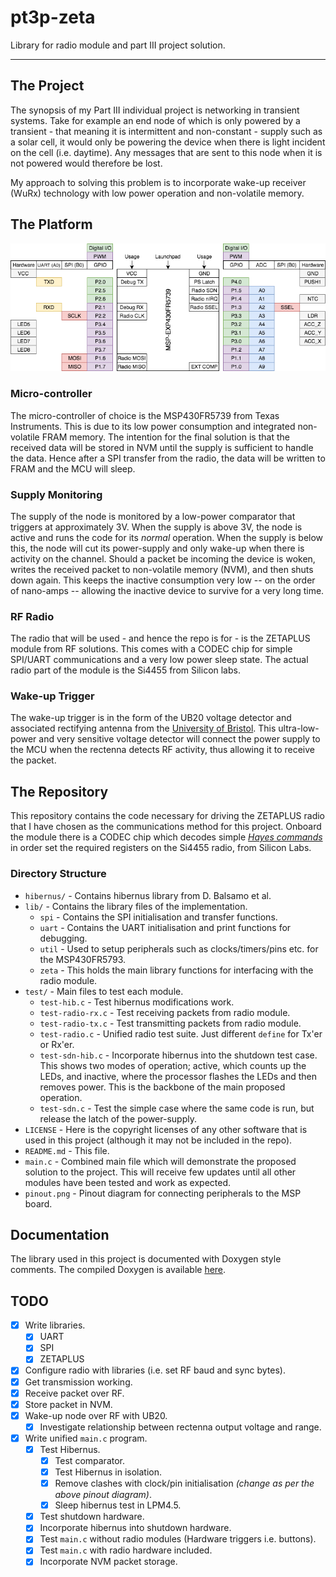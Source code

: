 # pt3p-zeta
Library for radio module and part III project solution.

---

## The Project
The synopsis of my Part III individual project is networking in transient
systems. Take for example an end node of which is only powered by a transient -
that meaning it is intermittent and non-constant - supply such as a solar cell,
it would only be powering the device when there is light incident on the cell
(i.e. daytime). Any messages that are sent to this node when it is not powered
would therefore be lost.

My approach to solving this problem is to incorporate wake-up receiver (WuRx)
technology with low power operation and non-volatile memory.

## The Platform
![Pinout diagram](./pinout.png)

### Micro-controller
The micro-controller of choice is the MSP430FR5739 from Texas Instruments. This
is due to its low power consumption and integrated non-volatile FRAM memory. The
intention for the final solution is that the received data will be stored in NVM
until the supply is sufficient to handle the data. Hence after a SPI transfer
from the radio, the data will be written to FRAM and the MCU will sleep.

### Supply Monitoring
The supply of the node is monitored by a low-power comparator that triggers at
approximately 3V. When the supply is above 3V, the node is active and runs the
code for its *normal* operation. When the supply is below this, the node will
cut its power-supply and only wake-up when there is activity on the channel.
Should a packet be incoming the device is woken, writes the received packet to
non-volatile memory (NVM), and then shuts down again. This keeps the inactive
consumption very low -- on the order of nano-amps -- allowing the inactive
device to survive for a very long time.

### RF Radio
The radio that will be used - and hence the repo is for - is the ZETAPLUS module
from RF solutions. This comes with a CODEC chip for simple SPI/UART
communications and a very low power sleep state. The actual radio part of the
module is the Si4455 from Silicon labs.

### Wake-up Trigger
The wake-up trigger is in the form of the UB20 voltage detector and associated
rectifying antenna from the [University of Bristol](http://www.bristol.ac.uk/engineering/research/em/research/zero-standby-power/).
This ultra-low-power and very sensitive voltage detector will connect the power
supply to the MCU when the rectenna detects RF activity, thus allowing it to
receive the packet.

## The Repository
This repository contains the code necessary for driving the ZETAPLUS radio that
I have chosen as the communications method for this project. Onboard the module
there is a CODEC chip which decodes simple
[*Hayes commands*](https://en.wikipedia.org/wiki/Hayes_command_set) in order set
the required registers on the Si4455 radio, from Silicon Labs.

### Directory Structure
* `hibernus/` - Contains hibernus library from D. Balsamo et al.
* `lib/` - Contains the library files of the implementation.
    * `spi` - Contains the SPI initialisation and transfer functions.
    * `uart` - Contains the UART initialisation and print functions for
      debugging.
    * `util` - Used to setup peripherals such as clocks/timers/pins etc.
        for the MSP430FR5793.
    * `zeta` - This holds the main library functions for interfacing with the
    radio module.
* `test/` - Main files to test each module.
    * `test-hib.c` - Test hibernus modifications work.
    * `test-radio-rx.c` - Test receiving packets from radio module.
    * `test-radio-tx.c` - Test transmitting packets from radio module.
    * `test-radio.c` - Unified radio test suite. Just different `define` for Tx'er or Rx'er.
    * `test-sdn-hib.c` - Incorporate hibernus into the shutdown test case. This
        shows two modes of operation; active, which counts up the LEDs, and
        inactive, where the processor flashes the LEDs and then removes power.
        This is the backbone of the main proposed operation.
    * `test-sdn.c` - Test the simple case where the same code is run, but
        release the latch of the power-supply.
* `LICENSE` - Here is the copyright licenses of any other software that is used
  in this project (although it may not be included in the repo).
* `README.md` - This file.
* `main.c` - Combined main file which will demonstrate the proposed solution to
  the project. This will receive few updates until all other modules have been
  tested and work as expected.
* `pinout.png` - Pinout diagram for connecting peripherals to the MSP board.

## Documentation
The library used in this project is documented with Doxygen style comments. The
compiled Doxygen is available [here](https://rhthomas.github.io/docs/zeta).

## TODO
- [x] Write libraries.
	- [x] UART
	- [x] SPI
	- [x] ZETAPLUS
- [x] Configure radio with libraries (i.e. set RF baud and sync bytes).
- [x] Get transmission working.
- [x] Receive packet over RF.
- [x] Store packet in NVM.
- [x] Wake-up node over RF with UB20.
    - [x] Investigate relationship between rectenna output voltage and range.
- [x] Write unified `main.c` program.
	- [x] Test Hibernus.
    	- [x] Test comparator.
    	- [x] Test Hibernus in isolation.
		- [x] Remove clashes with clock/pin initialisation *(change as per the
              above pinout diagram)*.
        - [x] Sleep hibernus test in LPM4.5.
    - [x] Test shutdown hardware.
    - [x] Incorporate hibernus into shutdown hardware.
    - [x] Test `main.c` without radio modules (Hardware triggers i.e. buttons).
    - [x] Test `main.c` with radio hardware included.
    - [x] Incorporate NVM packet storage.
